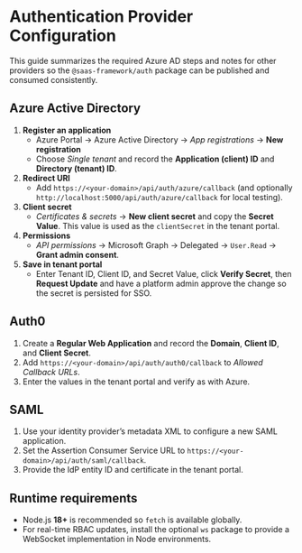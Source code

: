 # Authentication Provider Configuration

This guide summarizes the required Azure AD steps and notes for other providers so the `@saas-framework/auth` package can be published and consumed consistently.

## Azure Active Directory
1. **Register an application**
   - Azure Portal → Azure Active Directory → *App registrations* → **New registration**
   - Choose *Single tenant* and record the **Application (client) ID** and **Directory (tenant) ID**.
2. **Redirect URI**
   - Add `https://<your-domain>/api/auth/azure/callback` (and optionally `http://localhost:5000/api/auth/azure/callback` for local testing).
3. **Client secret**
   - *Certificates & secrets* → **New client secret** and copy the **Secret Value**. This value is used as the `clientSecret` in the tenant portal.
4. **Permissions**
   - *API permissions* → Microsoft Graph → Delegated → `User.Read` → **Grant admin consent**.
5. **Save in tenant portal**
   - Enter Tenant ID, Client ID, and Secret Value, click **Verify Secret**, then **Request Update** and have a platform admin approve the change so the secret is persisted for SSO.

## Auth0
1. Create a **Regular Web Application** and record the **Domain**, **Client ID**, and **Client Secret**.
2. Add `https://<your-domain>/api/auth/auth0/callback` to *Allowed Callback URLs*.
3. Enter the values in the tenant portal and verify as with Azure.

## SAML
1. Use your identity provider’s metadata XML to configure a new SAML application.
2. Set the Assertion Consumer Service URL to `https://<your-domain>/api/auth/saml/callback`.
3. Provide the IdP entity ID and certificate in the tenant portal.

## Runtime requirements
- Node.js **18+** is recommended so `fetch` is available globally.
- For real-time RBAC updates, install the optional `ws` package to provide a WebSocket implementation in Node environments.
